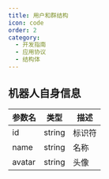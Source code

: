 ```yaml
---
title: 用户和群结构
icon: code
order: 2
category:
  - 开发指南
  - 应用协议
  - 结构体
---
```


## 机器人自身信息

| 参数名 | 类型   | 描述   |
| ------ | ------ | ------ |
| id     | string | 标识符 |
| name   | string | 名称   |
| avatar | string | 头像   |
